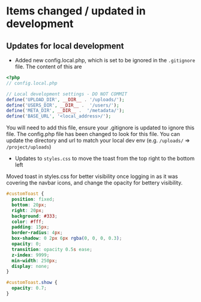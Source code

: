 # Items changed / updated in development

## Updates for local development

- Added new config.local.php, which is set to be ignored in the `.gitignore` file.  The content of this are

```php
<?php
// config.local.php

// Local development settings - DO NOT COMMIT
define('UPLOAD_DIR', __DIR__ . '/uploads/');
define('USERS_DIR', __DIR__ .  '/users/');
define('META_DIR', __DIR__ .  '/metadata/');
define('BASE_URL', '<local_address>/');
```

You will need to add this file, ensure your .gitignore is updated to ignore this file.  The config.php file has been changed to look for this file.  You can update the directory and url to match your local dev env (e.g. `/uploads/` => `/project/uploads`)

- Updates to `styles.css` to move the toast from the top right to the bottom left

Moved toast in styles.css for better visibility once logging in as it was covering the navbar icons, and change the opacity for bettery visibility.

```css
#customToast {
  position: fixed;
  bottom: 20px;
  right: 20px;
  background: #333;
  color: #fff;
  padding: 15px;
  border-radius: 4px;
  box-shadow: 0 2px 6px rgba(0, 0, 0, 0.3);
  opacity: 0;
  transition: opacity 0.5s ease;
  z-index: 9999;
  min-width: 250px;
  display: none;
}

#customToast.show {
  opacity: 0.7;
}
```